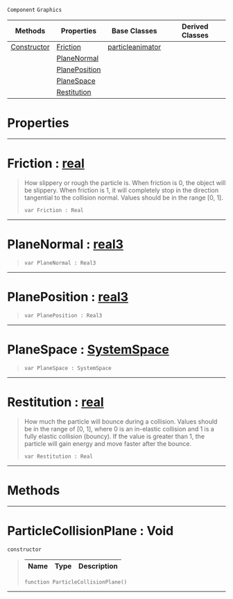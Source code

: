  `Component` `Graphics`



|Methods|Properties|Base Classes|Derived Classes|
|---|---|---|---|
|[ Constructor](https://github.com/ArendDanielek/ZeroDocsTest/blob/master/code_reference/class_reference/particlecollisionplane.markdown#particlecollisionplane-v)|[ Friction](https://github.com/ArendDanielek/ZeroDocsTest/blob/master/code_reference/class_reference/particlecollisionplane.markdown#friction-zero-engine-doc)|[particleanimator](https://github.com/ArendDanielek/ZeroDocsTest/blob/master/code_reference/class_reference/particleanimator.markdown)| |
| |[ PlaneNormal](https://github.com/ArendDanielek/ZeroDocsTest/blob/master/code_reference/class_reference/particlecollisionplane.markdown#planenormal-zero-engine)| | |
| |[ PlanePosition](https://github.com/ArendDanielek/ZeroDocsTest/blob/master/code_reference/class_reference/particlecollisionplane.markdown#planeposition-zero-engin)| | |
| |[ PlaneSpace](https://github.com/ArendDanielek/ZeroDocsTest/blob/master/code_reference/class_reference/particlecollisionplane.markdown#planespace-zero-engine-d)| | |
| |[ Restitution](https://github.com/ArendDanielek/ZeroDocsTest/blob/master/code_reference/class_reference/particlecollisionplane.markdown#restitution-zero-engine)| | |


 #  Properties


---  
 #  Friction : [real](https://github.com/ArendDanielek/ZeroDocsTest/blob/master/code_reference/zilch_base_types/real.markdown)

> How slippery or rough the particle is. When friction is 0, the object will be slippery. When friction is 1, it will completely stop in the direction tangential to the collision normal. Values should be in the range [0, 1].
> ``` lang=cpp, name=Zilch
> var Friction : Real


---  
 #  PlaneNormal : [real3](https://github.com/ArendDanielek/ZeroDocsTest/blob/master/code_reference/zilch_base_types/real3.markdown)

> 
> ``` lang=cpp, name=Zilch
> var PlaneNormal : Real3


---  
 #  PlanePosition : [real3](https://github.com/ArendDanielek/ZeroDocsTest/blob/master/code_reference/zilch_base_types/real3.markdown)

> 
> ``` lang=cpp, name=Zilch
> var PlanePosition : Real3


---  
 #  PlaneSpace : [SystemSpace](https://github.com/ArendDanielek/ZeroDocsTest/blob/master/code_reference/enum_reference.markdown#systemspace)

> 
> ``` lang=cpp, name=Zilch
> var PlaneSpace : SystemSpace


---  
 #  Restitution : [real](https://github.com/ArendDanielek/ZeroDocsTest/blob/master/code_reference/zilch_base_types/real.markdown)

> How much the particle will bounce during a collision. Values should be in the range of [0, 1], where 0 is an in-elastic collision and 1 is a fully elastic collision (bouncy). If the value is greater than 1, the particle will gain energy and move faster after the bounce.
> ``` lang=cpp, name=Zilch
> var Restitution : Real


---  
 #  Methods


---  
 #  ParticleCollisionPlane : Void

 `constructor`

> 
> |Name|Type|Description|
> |---|---|---|
> ``` lang=cpp, name=Zilch
> function ParticleCollisionPlane()
> ``` 


---  
 
  
  
  
  
  
  
  

 